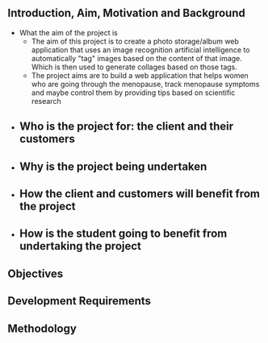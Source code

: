 
## Introduction, Aim, Motivation and Background
- What the aim of the project is
	- The aim of this project is to create a photo storage/album web application that uses an image recognition artificial intelligence to automatically "tag" images based on the content of that image. Which is then used to generate collages based on those tags. 
	- The project aims are to build a web application that helps women who are going through the menopause, track menopause symptoms and maybe control them by providing tips based on scientific research
- Who is the project for: the client and their customers
	- 
- Why is the project being undertaken
	- 
- How the client and customers will benefit from the project
	- 
- How is the student going to benefit from undertaking the project
	- 

## Objectives

## Development Requirements

## Methodology
